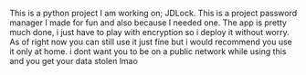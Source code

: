 This is a python project I am working on; JDLock. This is a project password manager I made for fun and also because I needed one. 
The app is pretty much done, i just have to play with encryption so i deploy it without worry.
As of right now you can still use it just fine but i would recommend you use it only at home. i dont want you to be on a public network while using this and you get your data stolen lmao
